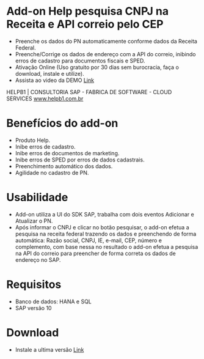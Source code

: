 # Add-on Help pesquisa CNPJ na Receita e API correio pelo CEP

 * Preenche os dados do PN automaticamente conforme dados da Receita Federal.
 * Preenche/Corrige os dados de endereço com a API do correio, inibindo erros de cadastro para documentos fiscais e SPED. 
 * Ativação Online (Uso gratuito por 30 dias sem burocracia, faça o download, instale e utilize).
 * Assista ao video da DEMO [Link](https://www.youtube.com/watch?v=vD1lNigaNII)

HELPB1 | CONSULTORIA SAP - FABRICA DE SOFTWARE - CLOUD SERVICES
www.helpb1.com.br 
 

# Benefícios do add-on

* Produto Help.
* Inibe erros de cadastro.
* Inibe erros de documentos de marketing.
* Inibe erros de SPED por erros de dados cadastrais.
* Preenchimento automático dos dados.
* Agilidade no cadastro de PN.

# Usabilidade

* Add-on utiliza a UI do SDK SAP, trabalha com dois eventos Adicionar e Atualizar o PN.
* Após informar o CNPJ e clicar no botão pesquisar, o add-on efetua a pesquisa na receita federal trazendo os dados e preenchendo de forma automática: Razão social, CNPJ, IE, e-mail, CEP, número e complemento, com base nessa no resultado o add-on efetua a pesquisa na API do correio para preencher de forma correta os dados de endereço no SAP.

# Requisitos

* Banco de dados: HANA e SQL
* SAP versão 10

# Download

* Instale a ultima versão [Link](https://www.youtube.com/watch?v=vD1lNigaNII)
